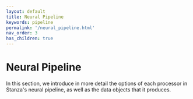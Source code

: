 ```yaml
---
layout: default
title: Neural Pipeline
keywords: pipeline
permalink: '/neural_pipeline.html'
nav_order: 3
has_children: true
---
```


# Neural Pipeline

In this section, we introduce in more detail the options of each processor in Stanza's neural pipeline, as well as the data objects that it produces.
